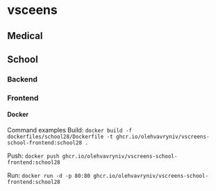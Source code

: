 # vsceens

## Medical

## School

### Backend

### Frontend

#### Docker

Command examples
Build:
`docker build -f dockerfiles/school28/Dockerfile -t ghcr.io/olehvavryniv/vscreens-school-frontend:school28 .`

Push:
`docker push ghcr.io/olehvavryniv/vscreens-school-frontend:school28`

Run:
`docker run -d -p 80:80 ghcr.io/olehvavryniv/vscreens-school-frontend:school28`
